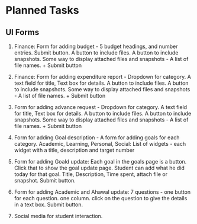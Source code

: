 # Planned Tasks

## UI Forms

1. Finance: Form for adding budget - 5 budget headings, and number entries. Submit button. A button to include files. A button to include snapshots. Some way to display attached files and snapshots - A list of file names. + Submit button
2. Finance: Form for adding expenditure report - Dropdown for category. A text field for title, Text box for details. A button to include files. A button to include snapshots. Some way to display attached files and snapshots - A list of file names. + Submit button
3. Form for adding advance request - Dropdown for category. A text field for title, Text box for details. A button to include files. A button to include snapshots. Some way to display attached files and snapshots - A list of file names. + Submit button
4. Form for adding Goal description - A form for adding goals for each category. Academic, Learning, Personal, Social: List of widgets - each widget with a title, description and target number
5. Form for adding Goald update: Each goal in the goals page is a button. Click that to show the goal update page. Student can add what he did today for that goal. Title, Description, Time spent, attach file or snapshot. Submit button.
6. Form for adding Academic and Ahawal update: 7 questions - one button for each question. one column. click on the question to give the details in a text box. Submit button.

7. Social media for student interaction.
